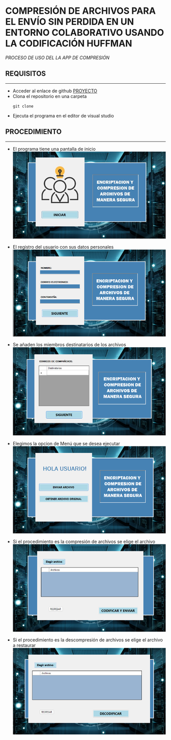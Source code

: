 # COMPRESIÓN DE ARCHIVOS PARA EL ENVÍO SIN PERDIDA EN UN ENTORNO COLABORATIVO USANDO LA CODIFICACIÓN HUFFMAN
*PROCESO DE USO DEL LA APP DE COMPRESIÓN*

## REQUISITOS
----------------
* Acceder al enlace de github [PROYECTO](https://github.com/STYersonH/compressionProyectHuffmanAA.git)
* Clona el repositorio en una carpeta
    ```
    git clone
    ```
* Ejecuta el programa en el editor de visual studio

## PROCEDIMIENTO
----------------
- El programa tiene una pantalla de inicio 
![INICIO](https://github.com/STYersonH/compressionProyectHuffmanAA/blob/r03mila/Imagenes/inicio.jpg)

- El registro del usuario con sus datos personales
![REGISTRO](https://github.com/STYersonH/compressionProyectHuffmanAA/blob/r03mila/Imagenes/Registro.png)

- Se añaden los miembros destinatarios de los archivos
![DESTINATARIO](https://github.com/STYersonH/compressionProyectHuffmanAA/blob/r03mila/Imagenes/Destinatarios.png)

- Elegimos la opcion de Menú que se desea ejecutar
![MENÚ](https://github.com/STYersonH/compressionProyectHuffmanAA/blob/r03mila/Imagenes/Menu.png)

- Si el procedimiento es la compresión de archivos se elige el archivo 
![COMPRIMIR](https://github.com/STYersonH/compressionProyectHuffmanAA/blob/r03mila/Imagenes/Comprimir.png)

- Si el procedimiento es la descompresión de archivos se elige el archivo a restaurar
![DESCOMPRIMIR](https://github.com/STYersonH/compressionProyectHuffmanAA/blob/r03mila/Imagenes/Descomprimir.png)


